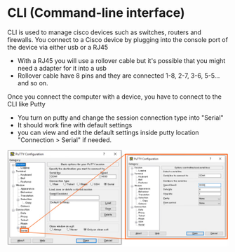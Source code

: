 <h1>CLI (Command-line interface)</h1>

CLI is used to manage cisco devices such as switches, routers and firewalls. 
You connect to a Cisco device by plugging into the console port of the device via either usb or a RJ45
 - With a RJ45 you will use a rollover cable but it's possible that you might need a adapter for it into a usb
 - Rollover cable have 8 pins and they are connected 1-8, 2-7, 3-6, 5-5... and so on.

Once you connect the computer with a device, you have to connect to the CLI like Putty
 - You turn on putty and change the session connection type into "Serial"
 - It should work fine with default settings
 - you can view and edit the default settings inside putty location "Connection > Serial" if needed. 

![img](/CCNA/Study%20notes/CLI/Pictures/pic1.png)


<h2></h2>

<h2></h2>

<h2></h2>

<h2></h2>

<h2></h2>

<h2></h2>